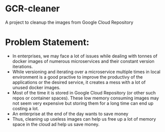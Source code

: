 # GCR-cleaner
A project to cleanup the images from Google Cloud Repository

# Problem Statement: 
- In enterprises, we may face a lot of issues while dealing with tonnes of docker images of numerous microservices and their constant version iterations.
- While versioning and iterating over a microservice multiple times in local environment is a good practive to improve the productivy of the applications or the desired service, it creates a mess with a lot of unused docker images.
- Most of the time it is stored in Google Cloud Repository (or other such repos or container spaces). These low memory consuming images may not seem very expensive but storing them for a long time can end up costing a lot.
- An enterprise at the end of the day wants to save money
- Thus, cleaning up useless images can help us free up a lot of memory space in the cloud ad help us save money.
